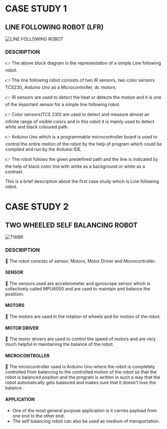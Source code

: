# CASE STUDY 1
## LINE FOLLOWING ROBOT (LFR)

![LINE FOLLOWING ROBOT](https://user-images.githubusercontent.com/42488087/154838568-03b4affb-f9d6-4e68-ad3c-88571c2eb81e.PNG)

### DESCRIPTION
:point_right: The above block diagram is the representation of a simple Line following robot.</br>

:point_right: The line following robot consists of two IR sensors, two color sensors TCS230, Arduino Uno as a Microcontroller, dc motors.</br>

:point_right: IR sensors are used to detect the heat or detects the motion and it is one of the important sensor for a simple line following robot.</br>

:point_right: Color sensors(TCS 230) are used to detect and measure almost an infinite range of visible colors and in this robot it is mainly used to detect white and black coloured path.</br>

:point_right: Arduino Uno which is a programmable microcontroller board is used to control the entire motion of the robot by the help of program which could be compiled and run by the Arduino IDE.</br>

:point_right: The robot follows the given predefined path and the line is indicated by the help of black color line with white as a background or white as a contrast.

This is a brief description about the first case study which is Line following robot.



# CASE STUDY 2
## TWO WHEELED SELF BALANCING ROBOT

![TWBR](https://user-images.githubusercontent.com/42488087/154841372-3f9a9eae-7032-4dd1-974b-223517c77214.PNG)


### DESCRIPTION

:dart: The robot consists of sensor, Motors, Motor Driver and Microcontroller.

#### SENSOR
:dart: The sensors used are accelerometer and gyroscope sensor which is collectively called MPU6050 and are used to maintain and balance the positiom.

#### MOTORS
:dart: The motors are used in the rotation of wheels and for motion of the robot.

#### MOTOR DRIVER
:dart: The motor drivers are used to control the speed of motors and are very much helpful in maintaining the balance of the robot.

#### MICROCONTROLLER
:dart: The microcontroller used is Arduino Uno where the robot is completely controlled from balancing to the controlled motion of the robot so that the robot is balanced position and the program is written in such a way that the robot automatically gets balanced and makes sure that it doesn't lose the balance.

#### APPLICATION
* One of the most general purpose application is it carries payload from one end to the other end.</br>
* The self balancing robot can also be used as medium of transportation.



